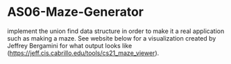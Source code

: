 # AS06-Maze-Generator
implement the union find data structure in order to make it a real application such as making a maze. See website below for a visualization created by Jeffrey Bergamini for what output looks like (https://jeff.cis.cabrillo.edu/tools/cs21_maze_viewer).

